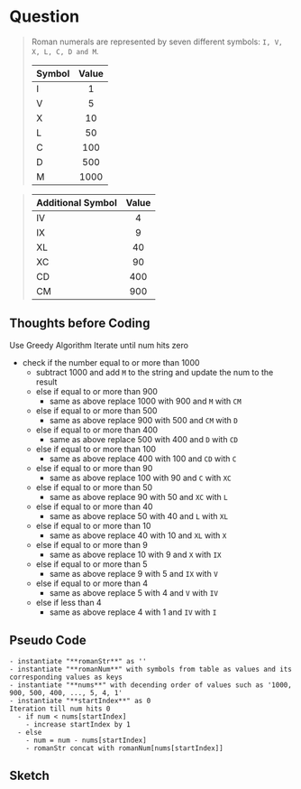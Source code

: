 # Question
>   Roman numerals are represented by seven different symbols: `I, V, X, L, C, D and M`.
>
>   | Symbol      | Value | 
>   | :---        |    :----:   | 
>   | I      | 1       | 
>   | V   | 5        | 
>   | X      | 10       | 
>   | L   | 50        | 
>   | C      | 100       | 
>   | D   | 500        | 
>   | M      | 1000       | 

>   | Additional Symbol      | Value | 
>   | :---        |    :----:   | 
>   | IV      | 4       | 
>   | IX   | 9        | 
>   | XL      | 40       | 
>   | XC   | 90        | 
>   | CD      | 400       | 
>   | CM   | 900        | 

## Thoughts before Coding

  Use Greedy Algorithm
  Iterate until num hits zero
  - check if the number equal to or more than 1000 
      - subtract 1000 and add `M` to the string and update the num to the result 
    - else if equal to or more than 900 
      - same as above replace 1000 with 900 and `M` with `CM` 
    - else if equal to or more than 500 
      - same as above replace 900 with 500 and `CM` with `D` 
    - else if equal to or more than 400 
      - same as above replace 500 with 400 and `D` with `CD` 
    - else if equal to or more than 100 
      - same as above replace 400 with 100 and `CD` with `C` 
    - else if equal to or more than 90 
      - same as above replace 100 with 90 and `C` with `XC` 
    - else if equal to or more than 50 
      - same as above replace 90 with 50 and `XC` with `L` 
    - else if equal to or more than 40 
      - same as above replace 50 with 40 and `L` with `XL` 
    - else if equal to or more than 10 
      - same as above replace 40 with 10 and `XL` with `X` 
    - else if equal to or more than 9 
      - same as above replace 10 with 9 and `X` with `IX` 
    - else if equal to or more than 5 
      - same as above replace 9 with 5 and `IX` with `V` 
    - else if equal to or more than 4 
      - same as above replace 5 with 4 and `V` with `IV` 
    - else if less than 4 
      - same as above replace 4 with 1 and `IV` with `I` 


## Pseudo Code
    - instantiate "**romanStr**" as ''
    - instantiate "**romanNum**" with symbols from table as values and its corresponding values as keys
    - instantiate "**nums**" with decending order of values such as '1000, 900, 500, 400, ..., 5, 4, 1'
    - instantiate "**startIndex**" as 0
    Iteration till num hits 0
      - if num < nums[startIndex]
        - increase startIndex by 1
      - else 
        - num = num - nums[startIndex]
        - romanStr concat with romanNum[nums[startIndex]]


## Sketch